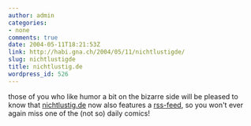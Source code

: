 ```yaml
---
author: admin
categories:
- none
comments: true
date: 2004-05-11T18:21:53Z
link: http://habi.gna.ch/2004/05/11/nichtlustigde/
slug: nichtlustigde
title: nichtlustig.de
wordpress_id: 526
---
```


those of you who like humor a bit on the bizarre side will be pleased to know that [nichtlustig.de](http://www.nichtlustig.de/) now also features a [rss-feed](http://atheos.de/funnies/nichtlustig.rdf), so you won't ever again miss one of the (not so) daily comics!
